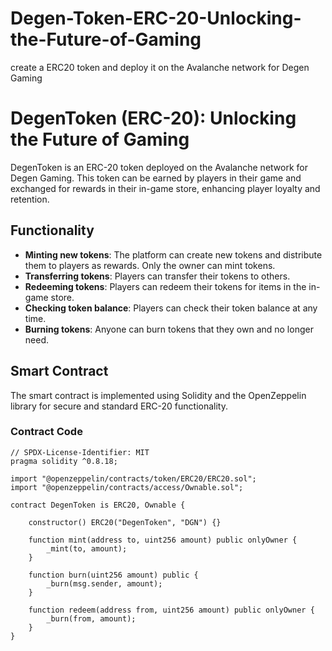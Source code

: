 # Degen-Token-ERC-20-Unlocking-the-Future-of-Gaming
create a ERC20 token and deploy it on the Avalanche network for Degen Gaming
# DegenToken (ERC-20): Unlocking the Future of Gaming

DegenToken is an ERC-20 token deployed on the Avalanche network for Degen Gaming. This token can be earned by players in their game and exchanged for rewards in their in-game store, enhancing player loyalty and retention.

## Functionality

- **Minting new tokens**: The platform can create new tokens and distribute them to players as rewards. Only the owner can mint tokens.
- **Transferring tokens**: Players can transfer their tokens to others.
- **Redeeming tokens**: Players can redeem their tokens for items in the in-game store.
- **Checking token balance**: Players can check their token balance at any time.
- **Burning tokens**: Anyone can burn tokens that they own and no longer need.

## Smart Contract

The smart contract is implemented using Solidity and the OpenZeppelin library for secure and standard ERC-20 functionality.

### Contract Code

```solidity
// SPDX-License-Identifier: MIT
pragma solidity ^0.8.18;

import "@openzeppelin/contracts/token/ERC20/ERC20.sol";
import "@openzeppelin/contracts/access/Ownable.sol";

contract DegenToken is ERC20, Ownable {

    constructor() ERC20("DegenToken", "DGN") {}

    function mint(address to, uint256 amount) public onlyOwner {
        _mint(to, amount);
    }

    function burn(uint256 amount) public {
        _burn(msg.sender, amount);
    }

    function redeem(address from, uint256 amount) public onlyOwner {
        _burn(from, amount);
    }
}
